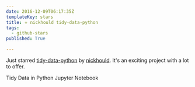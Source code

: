 ```yaml
---
date: 2016-12-09T06:17:35Z
templateKey: stars
title: ⭐ nickhould tidy-data-python
tags:
  - github-stars
published: True

---
```


Just starred [tidy-data-python](https://github.com/nickhould/tidy-data-python) by [nickhould](https://github.com/nickhould). It's an exciting project with a lot to offer.

Tidy Data in Python Jupyter Notebook
